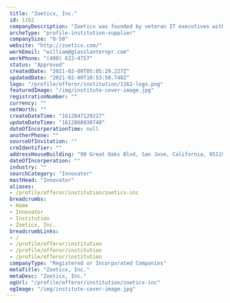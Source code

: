 ```yaml
--- 
 title: "Zoeticx, Inc." 
 id: 1162 
 companyDescription: "Zoeticx was founded by veteran IT executives with the goal of creating a collaboration platform for the healthcare industry that would eliminate the gap between medical data and quality patient care.\n\nZoeticx focuses on care resource planning solutions, improving care providers efficiency and effectiveness for preventive care deliveries to leverage CMS financial incentives for Annual Wellness Visit, Chronic Care Management, Transitional Care Management, and Remote Patient Monitoring.\n\nTo continuously improve patient care quality, curtail the ever-increasing cost of medicine, and simplify healthcare administration. To transform the healthcare landscape and champion new paradigms through innovation with a patient-centric approach. To inspire and challenge others to transform the industry by improving patient outcomes." 
 archeType: "profile-institution-supplier" 
 companySize: "0-50"  
 website: "http://zoeticx.com/" 
 workEmail: "william@glasslanternpr.com" 
 workPhone: "(408) 622-4757" 
 status: "Approved" 
 createdDate: "2021-02-09T05:05:29.227Z" 
 updatedDate: "2021-02-09T10:53:50.748Z" 
 logo: "/profile/offeror/institution/1162-logo.png" 
 featuredImage: "/img/institute-cover-image.jpg" 
 registrationNumber: "" 
 currency: "" 
 netWorth: ""  
 createDateTime: "1612847129227"  
 updateDateTime: "1612868030748"  
 dateOfIncorperationTime: null 
 anotherPhone: "" 
 sourceOfInvitation: "" 
 crmIdentifier: "" 
 addressHouseBuilding: "90 Great Oaks Blvd, San Jose, California, 95119, United States" 
 dateOfIncorperation: "" 
 industry: "" 
 searchCategory: "Innovator" 
 mastHead: "Innovator" 
 aliases: 
 - /profile/offeror/institution/zoeticx-inc  
 breadcrumbs: 
 - Home
 - Innovator
 - Institution
 - Zoeticx, Inc.  
 breadcrumbLinks: 
 - /
 - /profile/offeror/institution
 - /profile/offeror/institution
 - /profile/offeror/institution  
 companyType: "Registered or Incorporated Companies" 
 metaTitle: "Zoeticx, Inc." 
 metaDesc: "Zoeticx, Inc." 
 ogUrl: "/profile/offeror/institution/zoeticx-inc" 
 ogImage: "/img/institute-cover-image.jpg"
---
```

